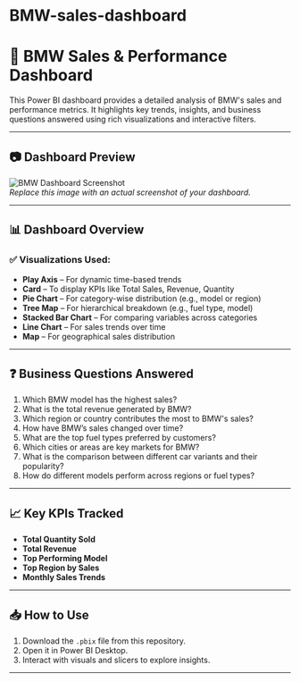 # BMW-sales-dashboard

# 🚗 BMW Sales & Performance Dashboard

This Power BI dashboard provides a detailed analysis of BMW's sales and performance metrics. It highlights key trends, insights, and business questions answered using rich visualizations and interactive filters.

---

## 📷 Dashboard Preview

![BMW Dashboard Screenshot](dashboard-screenshot.png)  
*Replace this image with an actual screenshot of your dashboard.*

---

## 📊 Dashboard Overview

### ✅ Visualizations Used:
- **Play Axis** – For dynamic time-based trends
- **Card** – To display KPIs like Total Sales, Revenue, Quantity
- **Pie Chart** – For category-wise distribution (e.g., model or region)
- **Tree Map** – For hierarchical breakdown (e.g., fuel type, model)
- **Stacked Bar Chart** – For comparing variables across categories
- **Line Chart** – For sales trends over time
- **Map** – For geographical sales distribution

---

## ❓ Business Questions Answered

1. Which BMW model has the highest sales?
2. What is the total revenue generated by BMW?
3. Which region or country contributes the most to BMW's sales?
4. How have BMW’s sales changed over time?
5. What are the top fuel types preferred by customers?
6. Which cities or areas are key markets for BMW?
7. What is the comparison between different car variants and their popularity?
8. How do different models perform across regions or fuel types?

---

## 📈 Key KPIs Tracked

- **Total Quantity Sold**
- **Total Revenue**
- **Top Performing Model**
- **Top Region by Sales**
- **Monthly Sales Trends**

---

## 📥 How to Use

1. Download the `.pbix` file from this repository.
2. Open it in Power BI Desktop.
3. Interact with visuals and slicers to explore insights.

---


